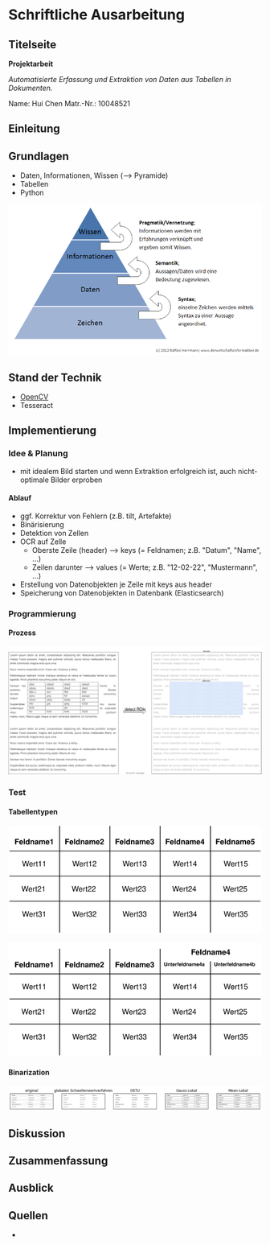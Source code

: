 # Schriftliche Ausarbeitung

## Titelseite

**Projektarbeit**

*Automatisierte Erfassung und Extraktion von Daten aus Tabellen in Dokumenten.*

Name: Hui Chen
Matr.-Nr.: 10048521

## Einleitung

## Grundlagen

- Daten, Informationen, Wissen (--> Pyramide)
- Tabellen
- Python

![Pyramide](./_images/wissenspyramide_derwirtschaftsinformatiker.png)

## Stand der Technik

- [OpenCV][1]
- Tesseract

## Implementierung

### Idee & Planung

- mit idealem Bild starten und wenn Extraktion erfolgreich ist, auch nicht-optimale Bilder erproben

#### Ablauf

- ggf. Korrektur von Fehlern (z.B. tilt, Artefakte)
- Binärisierung
- Detektion von Zellen
- OCR auf Zelle
  - Oberste Zeile (header) --> keys (= Feldnamen; z.B. "Datum", "Name", ...)
  - Zeilen darunter --> values (= Werte; z.B. "12-02-22", "Mustermann", ...)
- Erstellung von Datenobjekten je Zeile mit keys aus header
- Speicherung von Datenobjekten in Datenbank (Elasticsearch)

### Programmierung

#### Prozess

![komplexe Tabelle](./_images/prozess_zur_extraktion_von_tabellen.drawio.svg)

### Test

#### Tabellentypen

![einfache Tabelle](./_images/tabellentypen-einfach.drawio.svg)

![komplexe Tabelle](./_images/tabellentypen-komplex.drawio.svg)

#### Binarization

![binarization](./_images/binarization_test.png)

## Diskussion

## Zusammenfassung

## Ausblick

## Quellen

- [1]: <https://de.wikipedia.org/wiki/OpenCV>
